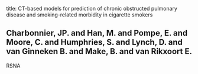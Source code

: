 title: CT-based models for prediction of chronic obstructed pulmonary disease and smoking-related morbidity in cigarette smokers

## Charbonnier, JP. and Han, M. and Pompe, E. and Moore, C. and Humphries, S. and Lynch, D. and van Ginneken B. and Make, B. and van Rikxoort E.
RSNA

